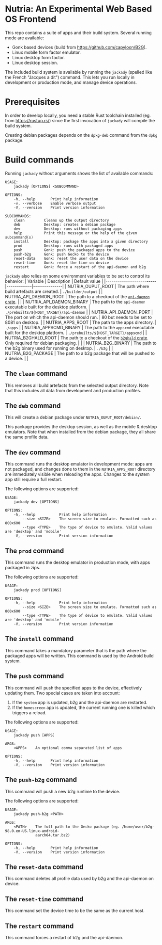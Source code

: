 # Nutria: An Experimental Web Based OS Frontend

This repo contains a suite of apps and their build system. Several running mode are available:
- Gonk based devices (build from https://github.com/capyloon/B2G).
- Linux mobile form factor emulator.
- Linux desktop form factor.
- Linux desktop session.

The included build system is available by running the `jackady` (spelled like the French "Jacques a dit") command. This lets you run locally in development or production mode, and manage device operations.

# Prerequisites

In order to develop locally, you need a stable Rust toolchain installed (eg. from https://rustup.rs/) since the first invocation of `jackady` will compile the build system.

Creating debian packages depends on the `dpkg-deb` command from the `dpkg` package.

# Build commands

Running `jackady` without arguments shows the list of available commands:

```
USAGE:
    jackady [OPTIONS] <SUBCOMMAND>

OPTIONS:
    -h, --help       Print help information
    -v, --verbose    Enable verbose output
    -V, --version    Print version information

SUBCOMMANDS:
    clean         Cleans up the output directory
    deb           Desktop: creates a debian package
    dev           Desktop: runs without packaging apps
    help          Print this message or the help of the given subcommand(s)
    install       Desktop: package the apps into a given directory
    prod          Desktop: runs with packaged apps
    push          Gonk: push the packaged apps to the device
    push-b2g      Gonk: push Gecko to the device
    reset-data    Gonk: reset the user data on the device
    reset-time    Gonk: reset the time on device
    restart       Gonk: force a restart of the api-daemon and b2g
```

`jackady` also relies on some environment variables to be set to control its behavior:
| Variable                 | Description | Default value |
|--------------------------|-------------|---------------|
| NUTRIA_OUPUT_ROOT        | The path where build artefacts are created. | `./builder/output` |
| NUTRIA_API_DAEMON_ROOT   | The path to a checkout of the [`api-daemon` crate](https://github.com/capyloon/api-daemon). | |
| NUTRIA_API_DAEMON_BINARY | The path to the `api-daemon` executable built for the desktop platform. | `./prebuilts/${HOST_TARGET}/api-daemon` |
| NUTRIA_API_DAEMON_PORT   | The port on which the api-daemon should run. | 80 but needs to be set to 8081 on desktop. |
| NUTRIA_APPS_ROOT         | The path to the apps directory. | `./apps` |
| NUTRIA_APPSCMD_BINARY    | The path to the `appscmd` executable built for the desktop platform. | `./prebuilts/${HOST_TARGET}/appscmd` |
| NUTRIA_B2GHALD_ROOT      | The path to a checkout of the [`b2ghald` crate](https://github.com/capyloon/b2ghald). Only required for debian packaging. | |
| NUTRIA_B2G_BINARY        | The path to the b2g binary used for running on desktop. | `./b2g` |
| NUTRIA_B2G_PACKAGE       | The path to a b2g package that will be pushed to a device. | |



## The `clean` command

This removes all build artefacts from the selected output directory. Note that this includes all data from development and production profiles.


## The `deb` command

This will create a debian package under `NUTRIA_OUPUT_ROOT/debian/`.

This package provides the desktop session, as well as the mobile & desktop emulators. Note that when installed from the debian package, they all share the same profile data.

## The `dev` command

This command runs the desktop emulator in development mode: apps are not packaged, and changes done to them in the `NUTRIA_APPS_ROOT` directory are immediately visible when reloading the apps. Changes to the system app still require a full restart.

The following options are supported:
```
USAGE:
    jackady dev [OPTIONS]

OPTIONS:
    -h, --help           Print help information
        --size <SIZE>    The screen size to emulate. Formatted such as 800x600
        --type <TYPE>    The type of device to emulate. Valid values are 'desktop' and 'mobile'
    -V, --version        Print version information
```

## The `prod` command

This command runs the desktop emulator in production mode, with apps packaged in zips.

The following options are supported:
```
USAGE:
    jackady prod [OPTIONS]

OPTIONS:
    -h, --help           Print help information
        --size <SIZE>    The screen size to emulate. Formatted such as 800x600
        --type <TYPE>    The type of device to emulate. Valid values are 'desktop' and 'mobile'
    -V, --version        Print version information
```

## The `install` command

This command takes a mandatory parameter that is the path where the packaged apps will be written. This command is used by the Android build system.

## The `push` command

This command will push the specified apps to the device, effectively updating them. Two special cases are taken into account:
1. If the `system` app is updated, b2g and the api-daemon are restarted.
2. If the `homescreen` app is updated, the current running one is killed which triggers a reload.

The following options are supported:
```
USAGE:
    jackady push [APPS]

ARGS:
    <APPS>    An optional comma separated list of apps

OPTIONS:
    -h, --help       Print help information
    -V, --version    Print version information
```
## The `push-b2g` command

This command will push a new b2g runtime to the device.

The following options are supported:
```
USAGE:
    jackady push-b2g <PATH>

ARGS:
    <PATH>    The full path to the Gecko package (eg. /home/user/b2g-98.0.en-US.linux-android-
              aarch64.tar.bz2)

OPTIONS:
    -h, --help       Print help information
    -V, --version    Print version information
```

## The `reset-data` command

This command deletes all profile data used by b2g and the api-daemon on device.

## The `reset-time` command

This command set the device time to be the same as the current host.

## The `restart` command

This command forces a restart of b2g and the api-daemon.
